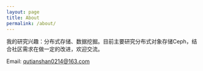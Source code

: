 ```yaml
---
layout: page
title: About
permalink: /about/
---
```


我的研究兴趣：分布式存储、数据挖掘。目前主要研究分布式对象存储Ceph，结合社区需求在做一定的改进，欢迎交流。

Email: qutianshan0214@163.com